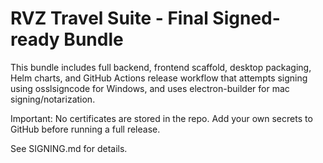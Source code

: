 RVZ Travel Suite - Final Signed-ready Bundle
============================================

This bundle includes full backend, frontend scaffold, desktop packaging, Helm charts, and GitHub Actions release workflow
that attempts signing using osslsigncode for Windows, and uses electron-builder for mac signing/notarization.

Important: No certificates are stored in the repo. Add your own secrets to GitHub before running a full release.

See SIGNING.md for details.
